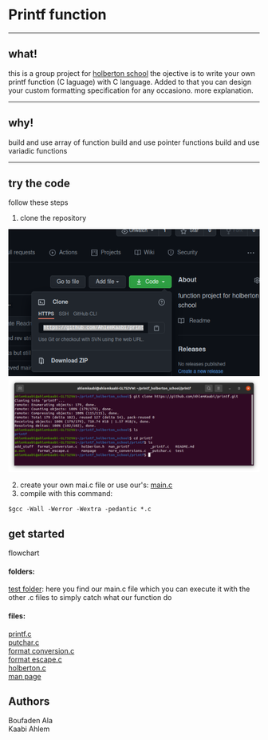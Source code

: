 # Printf function
***
## what!
this is a group project for [holberton school](https://www.holbertonschool.com/tn/en/)
the ojective is to write your own printf function (C laguage) with C language.
Added to that you can design your custom formatting specification for any occasiono.
more explanation.
***
## why!
build and use array of function
build and use pointer functions
build and use variadic functions
***
## try the code
follow these steps
1. clone the repository
<img src = "image/Screenshot from 2021-03-16 15-42-33.png">
<img src = "image/Screenshot from 2021-03-16 15-44-56.png">

2. create your own mai.c file or use our's:
[main.c](../main/test/main.c)
4. compile with this command:
```
$gcc -Wall -Werror -Wextra -pedantic *.c
```
## get started
flowchart 
#### folders:
[test folder](../main/test): here you find our main.c file which you can execute it with the other .c files to simply catch what our function do
#### files:
[printf.c](../main/_printf.c)<br>
[putchar.c](../_putchar.c)<br>
[format conversion.c](../format_conversion.c)<br>
[format escape.c](../format_escape.c)<br>
[holberton.c](../holberton.h)<br>
[man page](../man_printf)
## Authors
Boufaden Ala<br>
Kaabi Ahlem
